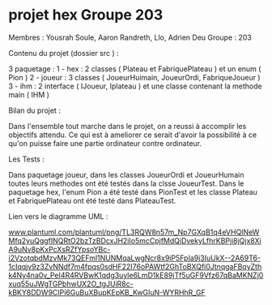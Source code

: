 # projet hex Groupe 203
Membres :
Yousrah Soule, Aaron Randreth, Llo, Adrien Deu
Groupe : 203

Contenu du projet (dossier src ) :

3 paquetage :
1 - hex : 2 classes ( Plateau et FabriquePlateau )  et un enum ( Pion )
2 - joueur : 3 classes ( JoueurHuimain, JoueurOrdi, FabriqueJoueur )
3 - ihm : 2 interface ( IJoueur, Iplateau ) et une classe contenant la methode main ( IHM )

Bilan du projet :

Dans l'ensemble tout marche dans le projet, on a reussi à accomplir les objectifs attendu. 
Ce qui est à ameliorer ce serait d'avoir la possibilité à ce qu'on puisse faire une partie ordinateur contre ordinateur.

Les Tests :

Dans paquetage joueur, dans les classes JoueurOrdi et JoueurHumain toutes leurs methodes ont été testés dans la clsse JoueurTest.
Dans le paquetage hex, l'enum Pion a été testé dans PionTest et les classe Plateau et FabriquePlateau ont été testé dans PlateauTest.



Lien vers le diagramme UML :

www.plantuml.com/plantuml/png/TL3RQW8n57m_Np7GXqB1q4eVHQINeWMfq2yuQggfINQRtO2bzTzBDcxJH2iIo5mcCpjfMdQjDvekyLfhrKBPji8jQjx8XiA9uNv8pKxPcXsRZfYpsoYBc-i2VzotqbdMzvMk73QEFml1NUNMqaLwgNcr8x9iP5FpIa9j3IuUkX--2A69T6-1cIqqjv9z3ZvNNdf7m4fpqs0sdHF22I76oPAWtf2GhToBXQfi0JtnqgaFBqyZthk4Ny4na0v_PeI4R4RVBwK1qdg3uyle6LmD1kE89jTf5uGF9Vfz67qBaMKNZj0xuq55uJWgTGPbhwUX2O_tgJUiR8c-kBKY8DDW9CIPi6GuBuXBupKEpKB_KwGIuN-WYRHhR_GF


